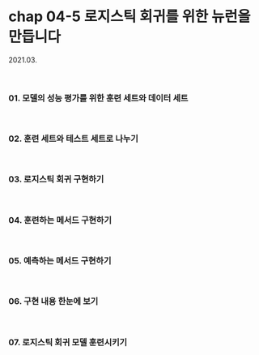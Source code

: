 # chap 04-5 로지스틱 회귀를 위한 뉴런을 만듭니다

2021.03.

<br>

### 01. 모델의 성능 평가를 위한 훈련 세트와 데이터 세트

<br>

### 02. 훈련 세트와 테스트 세트로 나누기

<br>

### 03. 로지스틱 회귀 구현하기

<br>

### 04. 훈련하는 메서드 구현하기

<br>

### 05. 예측하는 메서드 구현하기

<br>

### 06. 구현 내용 한눈에 보기

<br>

### 07. 로지스틱 회귀 모델 훈련시키기





